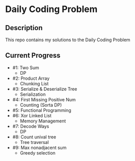 # Daily Coding Problem

## Description
This repo contains my solutions to the Daily Coding Problem

## Current Progress
- #1: Two Sum
    - DP
- #2: Product Array
    - Chunking List
- #3: Serialize & Deserialize Tree
    - Serialization
- #4: First Missing Positive Num
    - Counting (Sorta DP)
- #5: Functional Programming   
- #6: Xor Linked List
    - Memory Management
- #7: Decode Ways
    - DP
- #8: Count unival tree
    - Tree traversal
- #9: Max nonadjacent sum
    - Greedy selection